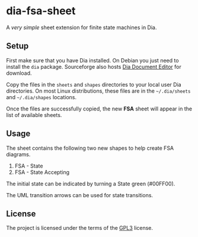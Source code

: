 # dia-fsa-sheet

A *very simple* sheet extension for finite state machines in Dia.

## Setup

First make sure that you have Dia installed.  On Debian you just need
to install the `dia` package.  Sourceforge also hosts
[Dia Document Editor](http://sourceforge.net/projects/dia-installer/files/)
for download.

Copy the files in the `sheets` and `shapes` directories to your local
user Dia directories.  On most Linux distributions, these files are in
the `~/.dia/sheets` and `~/.dia/shapes` locations.

Once the files are successfully copied, the new **FSA** sheet will
appear in the list of available sheets.

## Usage

The sheet contains the following two new shapes to help create FSA diagrams.

1. FSA - State
2. FSA - State Accepting

The initial state can be indicated by turning a State green (#00FF00).

The UML transition arrows can be used for state transitions.

## License

The project is licensed under the terms of the
[GPL3](https://www.gnu.org/licenses/gpl-3.0.en.html) license.

<!--  LocalWords:  dia fsa Sourceforge
 -->
